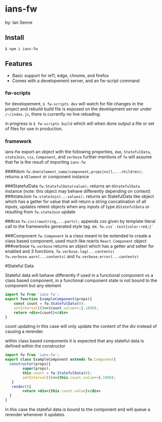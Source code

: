 # ians-fw
by: Ian Senne

## Install

`$ npm i ians-fw`

## Features

- Basic support for ie11, edge, chrome, and firefox
- Comes with a developement server, and an fw-script command

### fw-scripts
for developement, `$ fw-scripts dev` will watch for file changes in the project and rebuild build file is exposed on the development server under `/~/index.js`, there is currently no live reloading.

in progress is `$ fw-scripts build` which will when done output a file or set of files for use in production.

### framework
ians-fw export an object with the following properties, `dom`, `StatefulData`, `stateJoin`, `css`, `Component`, and `verbose`
further mentions of `fw` will assume that fw is the result of importing `ians-fw`

####dom
`fw.dom(element_name/component,props|null,...children);`
returns a `VElement` or component instance

###StatefulData
`fw.StatefulData(value);`
returns an `OStatefulData` instance
(note: this object may behave differently depending on context)
###stateJoin
`fw.stateJoin(...values);`
returns an StatefulData like object which has a getter for value that will return a string concatination of all inputs, updates relient objects when any inputs of type `OStatefulData` or resulting from `fw.stateJoin` update

###css
`fw.css(rawstring,...parts);`
appends css given by template literal call to the frameworks generated style tag.
ex. ````fw.css`.test{color:red;}` ````

###Component
`fw.Component` is a class meant to be extended to create a class based component, used much like reacts `React.Component` object
###verbose
`fw.verbose`
returns an object which has a getter and setter for enabled and 3 functions, `fw.verbose.log(...contents)` `fw.verbose.warn(...contents)` and `fw.verbose.error(...contents)`




#Stateful Data

Stateful data will behave differently if used in a functional component vs a class based component, in a functional component state is not bound to the component but any element 
```jsx
import fw from 'ians-fw';
export function ExampleComponent(props){
	const count = fw.StatefulData(0);
	setInterval(()=>{count.value++;},1000);
	return <div>{count}</div>
}
```
count updating in this case will only update the content of the div instead of causing a rerender.

within class based components it is expected that any stateful data is defined within the constructor 
```jsx
import fw from 'ians-fw';
export class ExampleComponent extends fw.Component{
  constructor(props){
  		super(props);
		this.count = fw.StatefulData(0);
		setInterval(()=>{this.count.value++},1000);
   }
   render(){
   		return <div>{this.count.value}</div>
  }
}
```

in this case the stateful data is bound to the component and will queue a rerender whenever it updates.